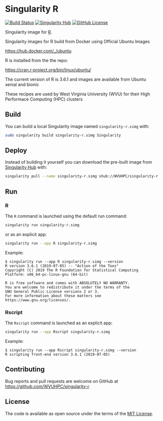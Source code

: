 # Singularity R

[![Build Status](https://travis-ci.org/WVUHPC/singularity-r.svg?branch=master)](https://travis-ci.org/WVUHPC/singularity-r)
[![Singularity Hub](https://www.singularity-hub.org/static/img/hosted-singularity--hub-%23e32929.svg)](https://singularity-hub.org/collections/3686)
[![GitHub License](https://img.shields.io/badge/license-MIT-green.svg)](https://opensource.org/licenses/MIT)

Singularity image for [R].

Singularity images for R build from Docker using Official Ubuntu Images

<https://hub.docker.com/_/ubuntu>

R is installed from the the repo:

<https://cran.r-project.org/bin/linux/ubuntu/>

The current version of R is 3.6.1 and images are available from Ubuntu xenial and bionic

These recipes are used by West Virginia University (WVU) for their 
High Performace Computing (HPC) clusters

## Build

You can build a local Singularity image named `singularity-r.simg` with:

```sh
sudo singularity build singularity-r.simg Singularity
```

## Deploy

Instead of building it yourself you can download the pre-built image from
[Singularity Hub](https://www.singularity-hub.org) with:

```sh
singularity pull --name singularity-r.simg shub://WVUHPC/singularity-r
```

## Run

### R

The `R` command is launched using the default run command:

```sh
singularity run singularity-r.simg
```

or as an explicit app:

```sh
singularity run --app R singularity-r.simg
```

Example:

```console
$ singularity run --app R singularity-r.simg --version
R version 3.6.1 (2019-07-05) -- "Action of the Toes"
Copyright (C) 2019 The R Foundation for Statistical Computing
Platform: x86_64-pc-linux-gnu (64-bit)

R is free software and comes with ABSOLUTELY NO WARRANTY.
You are welcome to redistribute it under the terms of the
GNU General Public License versions 2 or 3.
For more information about these matters see
https://www.gnu.org/licenses/.

```

### Rscript

The `Rscript` command is launched as an explicit app:

```sh
singularity run --app Rscript singularity-r.simg
```

Example:

```console
$ singularity run --app Rscript singularity-r.simg --version
R scripting front-end version 3.6.1 (2019-07-05)
```

## Contributing

Bug reports and pull requests are welcome on GitHub at
https://github.com/WVUHPC/singularity-r.

## License

The code is available as open source under the terms of the [MIT License].

[R]: https://www.r-project.org/
[MIT License]: http://opensource.org/licenses/MIT
